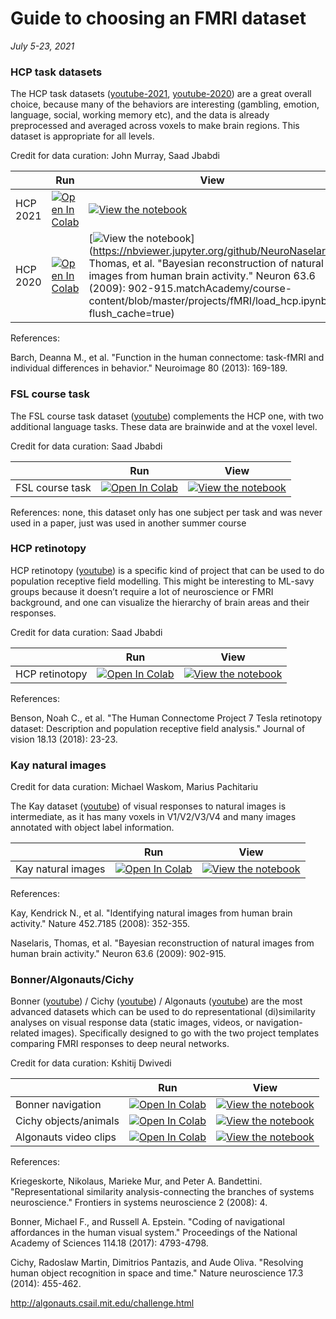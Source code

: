 
# Guide to choosing an FMRI dataset

*July 5-23, 2021*

### HCP task datasets

The HCP task datasets ([youtube-2021](https://youtube.com/watch?v=nssSiCmbjxw), [youtube-2020](https://youtube.com/watch?v=iOCcY0QFMS4)) are a great overall choice, because many of the behaviors are interesting (gambling, emotion, language, social, working memory etc), and the data is already preprocessed and averaged across voxels to make brain regions. This dataset is appropriate for all levels.  

Credit for data curation: John Murray, Saad Jbabdi

|   | Run | View |
| - | --- | ---- |
| HCP 2021 | [![Open In Colab](https://colab.research.google.com/assets/colab-badge.svg)](https://colab.research.google.com/github/NeuromatchAcademy/course-content/blob/master/projects/fMRI/load_hcp_task.ipynb) | [![View the notebook](https://img.shields.io/badge/render-nbviewer-orange.svg)](https://nbviewer.jupyter.org/github/NeuromatchAcademy/course-content/blob/master/projects/fMRI/load_hcp_task.ipynb?flush_cache=true) |
| HCP 2020 | [![Open In Colab](https://colab.research.google.com/assets/colab-badge.svg)](https://colab.research.google.com/github/NeuromatchAcademy/course-content/blob/master/projects/fMRI/load_hcp.ipynb) | [![View the notebook](https://img.shields.io/badge/render-nbviewer-orange.svg)](https://nbviewer.jupyter.org/github/NeuroNaselaris, Thomas, et al. "Bayesian reconstruction of natural images from human brain activity." Neuron 63.6 (2009): 902-915.matchAcademy/course-content/blob/master/projects/fMRI/load_hcp.ipynb?flush_cache=true) |

References:

 Barch, Deanna M., et al. "Function in the human connectome: task-fMRI and individual differences in behavior." Neuroimage 80 (2013): 169-189.

### FSL course task

The FSL course task dataset ([youtube](https://youtube.com/watch?v=ZI-xFYubENw)) complements the HCP one, with two additional language tasks. These data are brainwide and at the voxel level.

Credit for data curation: Saad Jbabdi

|   | Run | View |
| - | --- | ---- |
| FSL course task | [![Open In Colab](https://colab.research.google.com/assets/colab-badge.svg)](https://colab.research.google.com/github/NeuromatchAcademy/course-content/blob/master/projects/fMRI/load_fslcourse.ipynb) | [![View the notebook](https://img.shields.io/badge/render-nbviewer-orange.svg)](https://nbviewer.jupyter.org/github/NeuromatchAcademy/course-content/blob/master/projects/fMRI/load_fslcourse.ipynb?flush_cache=true) |

References: none, this dataset only has one subject per task and was never used in a paper, just was used in another summer course

### HCP retinotopy

HCP retinotopy ([youtube](https://youtube.com/watch?v=nssSiCmbjxw)) is a specific kind of project that can be used to do population receptive field modelling. This might be interesting to ML-savy groups because it doesn’t require a lot of neuroscience or FMRI background, and one can visualize the hierarchy of brain areas and their responses.

Credit for data curation: Saad Jbabdi

|   | Run | View |
| - | --- | ---- |
| HCP retinotopy | [![Open In Colab](https://colab.research.google.com/assets/colab-badge.svg)](https://colab.research.google.com/github/NeuromatchAcademy/course-content/blob/master/projects/fMRI/load_hcp_retino.ipynb) | [![View the notebook](https://img.shields.io/badge/render-nbviewer-orange.svg)](https://nbviewer.jupyter.org/github/NeuromatchAcademy/course-content/blob/master/projects/fMRI/load_hcp_retino.ipynb?flush_cache=true) |

References:

Benson, Noah C., et al. "The Human Connectome Project 7 Tesla retinotopy dataset: Description and population receptive field analysis." Journal of vision 18.13 (2018): 23-23.

### Kay natural images

Credit for data curation: Michael Waskom, Marius Pachitariu

The Kay dataset ([youtube](https://youtube.com/watch?v=LdJkLyw4yzg)) of visual responses to natural images is intermediate, as it has many voxels in V1/V2/V3/V4 and many images annotated with object label information.

|   | Run | View |
| - | --- | ---- |
| Kay natural images | [![Open In Colab](https://colab.research.google.com/assets/colab-badge.svg)](https://colab.research.google.com/github/NeuromatchAcademy/course-content/blob/master/projects/fMRI/load_kay_images.ipynb) | [![View the notebook](https://img.shields.io/badge/render-nbviewer-orange.svg)](https://nbviewer.jupyter.org/github/NeuromatchAcademy/course-content/blob/master/projects/fMRI/load_kay_images.ipynb?flush_cache=true) |

References:

Kay, Kendrick N., et al. "Identifying natural images from human brain activity." Nature 452.7185 (2008): 352-355.

Naselaris, Thomas, et al. "Bayesian reconstruction of natural images from human brain activity." Neuron 63.6 (2009): 902-915.


### Bonner/Algonauts/Cichy

Bonner ([youtube](https://youtube.com/watch?v=7NggvUlobQQ)) / Cichy ([youtube](https://youtube.com/watch?v=I3_nA_6mq1g)) / Algonauts ([youtube](https://youtube.com/watch?v=TID48cMcneo)) are the most advanced datasets which can be used to do representational (di)similarity analyses on visual response data (static images, videos, or navigation-related images). Specifically designed to go with the two project templates comparing FMRI responses to deep neural networks.

Credit for data curation: Kshitij Dwivedi

|   | Run | View |
| - | --- | ---- |
| Bonner navigation | [![Open In Colab](https://colab.research.google.com/assets/colab-badge.svg)](https://colab.research.google.com/github/NeuromatchAcademy/course-content/blob/master/projects/fMRI/load_bonner_navigational_affordances.ipynb) | [![View the notebook](https://img.shields.io/badge/render-nbviewer-orange.svg)](https://nbviewer.jupyter.org/github/NeuromatchAcademy/course-content/blob/master/projects/fMRI/load_bonner_navigational_affordances.ipynb?flush_cache=true) |
| Cichy objects/animals | [![Open In Colab](https://colab.research.google.com/assets/colab-badge.svg)](https://colab.research.google.com/github/NeuromatchAcademy/course-content/blob/master/projects/fMRI/load_cichy_fMRI_MEG.ipynb) | [![View the notebook](https://img.shields.io/badge/render-nbviewer-orange.svg)](https://nbviewer.jupyter.org/github/NeuromatchAcademy/course-content/blob/master/projects/fMRI/load_cichy_fMRI_MEG.ipynb?flush_cache=true) |
| Algonauts video clips | [![Open In Colab](https://colab.research.google.com/assets/colab-badge.svg)](https://colab.research.google.com/github/NeuromatchAcademy/course-content/blob/master/projects/fMRI/load_algonauts_videos.ipynb) | [![View the notebook](https://img.shields.io/badge/render-nbviewer-orange.svg)](https://nbviewer.jupyter.org/github/NeuromatchAcademy/course-content/blob/master/projects/fMRI/load_algonauts_videos.ipynb?flush_cache=true) |

References:

Kriegeskorte, Nikolaus, Marieke Mur, and Peter A. Bandettini. "Representational similarity analysis-connecting the branches of systems neuroscience." Frontiers in systems neuroscience 2 (2008): 4.

Bonner, Michael F., and Russell A. Epstein. "Coding of navigational affordances in the human visual system." Proceedings of the National Academy of Sciences 114.18 (2017): 4793-4798.

Cichy, Radoslaw Martin, Dimitrios Pantazis, and Aude Oliva. "Resolving human object recognition in space and time." Nature neuroscience 17.3 (2014): 455-462.

http://algonauts.csail.mit.edu/challenge.html
